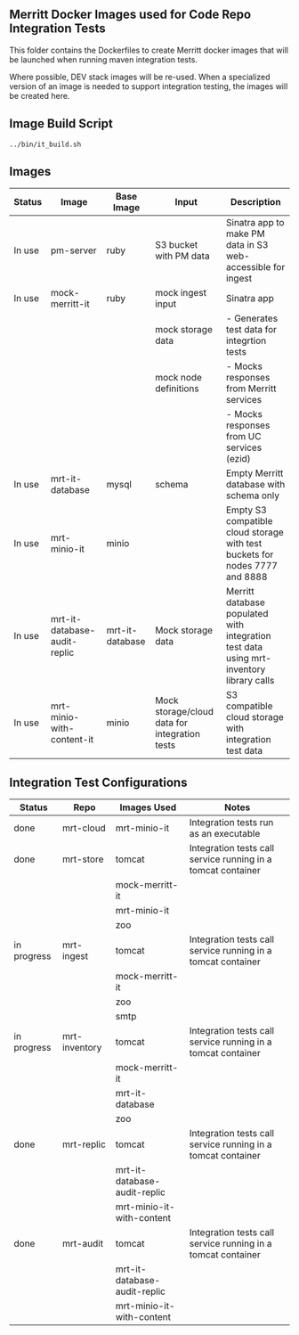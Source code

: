 ## Merritt Docker Images used for Code Repo Integration Tests

This folder contains the Dockerfiles to create Merritt docker images that will be launched when running maven integration tests.

Where possible, DEV stack images will be re-used.  When a specialized version of an image is needed to support integration testing, the images will be created here.

## Image Build Script

```
../bin/it_build.sh
```

## Images

| Status | Image | Base Image | Input | Description |
| ------ | ----- | ---------- | ----- | ----------- |
| In use | pm-server | ruby | S3 bucket with PM data | Sinatra app to make PM data in S3 web-accessible for ingest|
| In use | mock-merritt-it | ruby | mock ingest input | Sinatra app |
| | | | mock storage data | - Generates test data for integrtion tests |
| | | | mock node definitions | - Mocks responses from Merritt services |
| | | | | - Mocks responses from UC services (ezid) |
| In use | mrt-it-database | mysql | schema | Empty Merritt database with schema only |
| In use| mrt-minio-it | minio | | Empty S3 compatible cloud storage with test buckets for nodes 7777 and 8888 |
| In use | mrt-it-database-audit-replic | mrt-it-database | Mock storage data | Merritt database populated with integration test data using mrt-inventory library calls |
| In use | mrt-minio-with-content-it | minio | Mock storage/cloud data for integration tests | S3 compatible cloud storage with integration test data |

## Integration Test Configurations
| Status | Repo | Images Used | Notes |
| ------ | ---- | ----------- | ----- |
| done | mrt-cloud | mrt-minio-it | Integration tests run as an executable |
| done | mrt-store | tomcat | Integration tests call service running in a tomcat container | 
| | | mock-merritt-it | |
| | | mrt-minio-it | |
| | | zoo | |
| in progress  | mrt-ingest | tomcat | Integration tests call service running in a tomcat container | 
| | | mock-merritt-it | |
| | | zoo | |
| | | smtp | |
| in progress  | mrt-inventory | tomcat | Integration tests call service running in a tomcat container | 
| | | mock-merritt-it | |
| | | mrt-it-database |  |
| | | zoo | |
| done | mrt-replic | tomcat | Integration tests call service running in a tomcat container | 
| | | mrt-it-database-audit-replic |  |
| | | mrt-minio-it-with-content | |
| done | mrt-audit | tomcat | Integration tests call service running in a tomcat container | 
| | | mrt-it-database-audit-replic |  |
| | | mrt-minio-it-with-content | |
